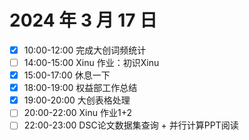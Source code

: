 # 2024 年 3 月 17 日

* [X] 10:00-12:00 完成大创词频统计
* [ ] 14:00-15:00 Xinu 作业：初识Xinu
* [X] 15:00-17:00 休息一下
* [X] 18:00-19:00 权益部工作总结
* [X] 19:00-20:00 大创表格处理
* [ ] 20:00-22:00 Xinu 作业1+2
* [ ] 22:00-23:00 DSC论文数据集查询 + 并行计算PPT阅读
